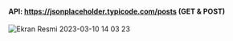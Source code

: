 #### API: https://jsonplaceholder.typicode.com/posts (GET & POST) 
![Ekran Resmi 2023-03-10 14 03 23](https://user-images.githubusercontent.com/13710309/224299864-23f6e16b-5919-4c8d-af6c-a819418942ba.png)
